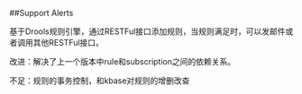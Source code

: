 ##Support Alerts

基于Drools规则引擎，通过RESTFul接口添加规则，当规则满足时，可以发邮件或者调用其他RESTFul接口。


改进：解决了上一个版本中rule和subscription之间的依赖关系。

不足：规则的事务控制，和kbase对规则的增删改查
